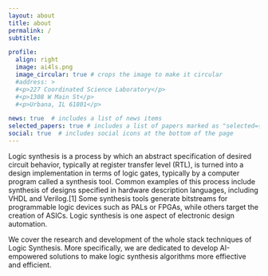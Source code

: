 ```yaml
---
layout: about
title: about
permalink: /
subtitle: 

profile:
  align: right
  image: ai4ls.png
  image_circular: true # crops the image to make it circular
  #address: >
  #<p>227 Coordinated Science Laboratory</p>
  #<p>1308 W Main St</p>
  #<p>Urbana, IL 61801</p>

news: true  # includes a list of news items
selected_papers: true # includes a list of papers marked as "selected={true}"
social: true  # includes social icons at the bottom of the page
---
```



Logic synthesis is a process by which an abstract specification of desired circuit behavior, typically at register transfer level (RTL), is turned into a design implementation in terms of logic gates, typically by a computer program called a synthesis tool. Common examples of this process include synthesis of designs specified in hardware description languages, including VHDL and Verilog.[1] Some synthesis tools generate bitstreams for programmable logic devices such as PALs or FPGAs, while others target the creation of ASICs. Logic synthesis is one aspect of electronic design automation.

We cover the research and development of the whole stack techniques of Logic Synthesis. More specifically, we are dedicated to develop AI-empowered solutions to make logic synthesis algorithms more effiective and efficient.
